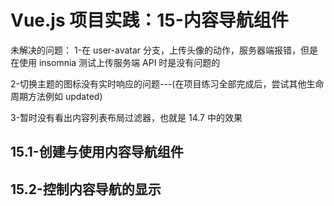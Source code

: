 # Vue.js 项目实践：15-内容导航组件

未解决的问题：
1-在 user-avatar 分支，上传头像的动作，服务器端报错，但是在使用 insomnia 测试上传服务端 API 时是没有问题的

2-切换主题的图标没有实时响应的问题---(在项目练习全部完成后，尝试其他生命周期方法例如 updated)

3-暂时没有看出内容列表布局过滤器，也就是 14.7 中的效果

## 15.1-创建与使用内容导航组件

## 15.2-控制内容导航的显示

